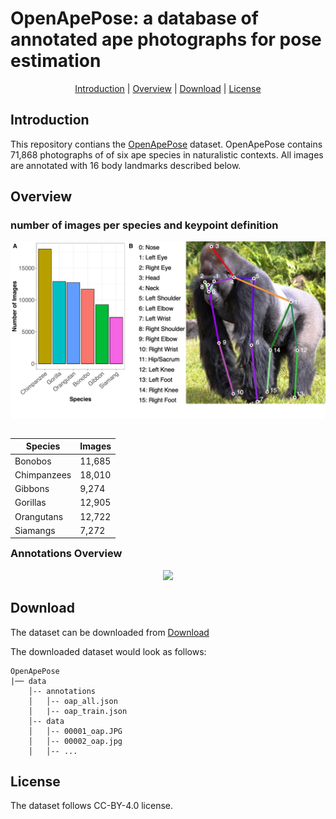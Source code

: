 <h1 align="left">OpenApePose: a database of annotated ape photographs for pose estimation
</h1> 

<p align="center">
  <a href="#introduction">Introduction</a> |
  <a href="#Overview">Overview</a> |
  <a href="#download">Download</a> |
  <a href="#license">License</a> 
</p>

## Introduction

<p align="left">This repository contians the <a href='https://www.biorxiv.org/'>OpenApePose</a> dataset. OpenApePose contains 71,868 photographs of of six ape species in naturalistic contexts. All images are annotated with 16 body landmarks described below. </p>

## Overview

### number of images per species and keypoint definition

<p align="center">
<img src="overview_images/Figure 2.pdf" width="700">
</p>

<table div align=left>
<thead>
  <tr>
    <th>Species</th>
    <th>Images</th>
  </tr>
</thead>
<tbody>
  <tr>
    <td>Bonobos</td>
    <td>11,685</td>
  </tr>
  <tr>
    <td>Chimpanzees</td>
    <td>18,010</td>
  </tr>
  <tr>
    <td>Gibbons</td>
    <td>9,274</td>
  </tr>
  <tr>
    <td>Gorillas</td>
    <td>12,905</td>
  </tr>
  <tr>
    <td>Orangutans</td>
    <td>12,722</td>
  </tr>
  <tr>
    <td>Siamangs</td>
    <td>7,272</td>
  </tr>
</tbody>
</table>

### Annotations Overview
<p align="center">
<img src="overview_images/collage.png" width="700">
</p>



## Download

The dataset can be downloaded from <a href='#download'>Download</a> 

The downloaded dataset would look as follows:

```text
OpenApePose
|── data
    │-- annotations
    │   │-- oap_all.json
    │   |-- oap_train.json
    │-- data
    │   │-- 00001_oap.JPG
    │   │-- 00002_oap.jpg
    │   │-- ...

```


## License

The dataset follows CC-BY-4.0 license.
